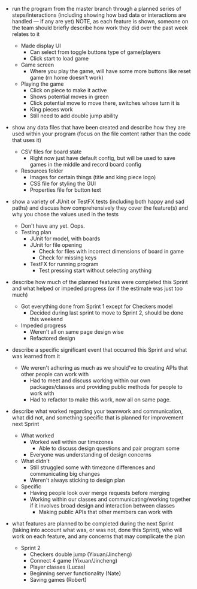 * run the program from the master branch through a planned series of steps/interactions (including showing how bad data or interactions are handled — if any are yet)
NOTE, as each feature is shown, someone on the team should briefly describe how work they did over the past week relates to it
    * Made display UI
        * Can select from toggle buttons type of game/players
        * Click start to load game
    * Game screen
        * Where you play the game, will have some more buttons like reset game (rn home doesn't work)
    * Playing the game
        * Click on piece to make it active
        * Shows potential moves in green
        * Click potential move to move there, switches whose turn it is
        * King pieces work
        * Still need to add double jump ability
* show any data files that have been created and describe how they are used within your program (focus on the file content rather than the code that uses it)
    * CSV files for board state
        * Right now just have default config, but will be used to save games in the middle and record board config
    * Resources folder
        * Images for certain things (title and king piece logo)
        * CSS file for styling the GUI
        * Properties file for button text
* show a variety of JUnit or TestFX tests (including both happy and sad paths) and discuss how comprehensively they cover the feature(s) and why you chose the values used in the tests
    * Don't have any yet. Oops.
    * Testing plan
        * JUnit for model, with boards
        * JUnit for file opening
            * Check for files with incorrect dimensions of board in game
            * Check for missing keys
        * TestFX for running program
            * Test pressing start without selecting anything


* describe how much of the planned features were completed this Sprint and what helped or impeded progress (or if the estimate was just too much)
    * Got everything done from Sprint 1 except for Checkers model
        * Decided during last sprint to move to Sprint 2, should be done this weekend
    * Impeded progress
        * Weren't all on same page design wise
        * Refactored design
* describe a specific significant event that occurred this Sprint and what was learned from it
    * We weren't adhering as much as we should've to creating APIs that other people can work with
        * Had to meet and discuss working within our own packages/classes and providing public methods for people to work with
        * Had to refactor to make this work, now all on same page.
* describe what worked regarding your teamwork and communication, what did not, and something specific that is planned for improvement next Sprint
    * What worked
        * Worked well within our timezones
            * Able to discuss design questions and pair program some
        * Everyone was understanding of design concerns
    * What didn't
        * Still struggled some with timezone differences and communicating big changes
        * Weren't always sticking to design plan
    * Specific
        * Having people look over merge requests before merging
        * Working within our classes and communicating/working together if it involves broad design and interaction between classes
            * Making public APIs that other members can work with
* what features are planned to be completed during the next Sprint (taking into account what was, or was not, done this Sprint), who will work on each feature, and any concerns that may complicate the plan
    * Sprint 2
        * Checkers double jump (Yixuan/Jincheng)
        * Connect 4 game (Yixuan/Jincheng)
        * Player classes (Lucas)
        * Beginning server functionality (Nate)
        * Saving games (Robert)